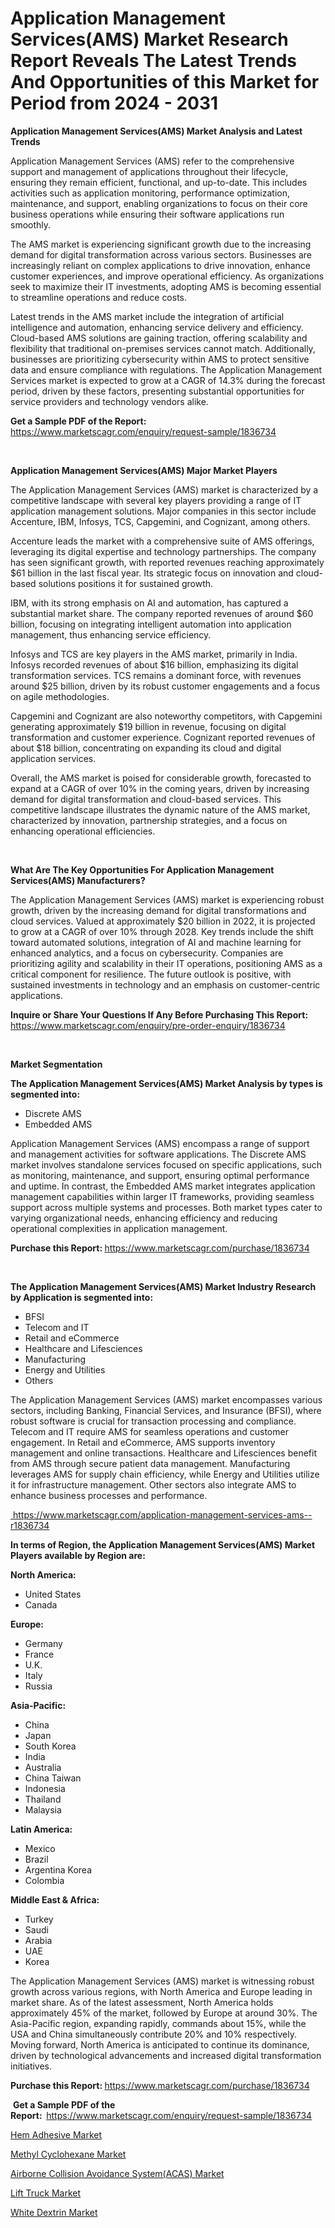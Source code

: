 <p><h1>Application Management Services(AMS) Market Research Report Reveals The Latest Trends And Opportunities of this Market for Period from 2024 - 2031</h1></p><p><strong>Application Management Services(AMS) Market Analysis and Latest Trends</strong></p>
<p><p>Application Management Services (AMS) refer to the comprehensive support and management of applications throughout their lifecycle, ensuring they remain efficient, functional, and up-to-date. This includes activities such as application monitoring, performance optimization, maintenance, and support, enabling organizations to focus on their core business operations while ensuring their software applications run smoothly.</p><p>The AMS market is experiencing significant growth due to the increasing demand for digital transformation across various sectors. Businesses are increasingly reliant on complex applications to drive innovation, enhance customer experiences, and improve operational efficiency. As organizations seek to maximize their IT investments, adopting AMS is becoming essential to streamline operations and reduce costs.</p><p>Latest trends in the AMS market include the integration of artificial intelligence and automation, enhancing service delivery and efficiency. Cloud-based AMS solutions are gaining traction, offering scalability and flexibility that traditional on-premises services cannot match. Additionally, businesses are prioritizing cybersecurity within AMS to protect sensitive data and ensure compliance with regulations. The Application Management Services market is expected to grow at a CAGR of 14.3% during the forecast period, driven by these factors, presenting substantial opportunities for service providers and technology vendors alike.</p></p>
<p><strong>Get a Sample PDF of the Report:&nbsp;</strong> <a href="https://www.marketscagr.com/enquiry/request-sample/1836734?utm_campaign=1556&utm_medium=2&utm_source=Github&utm_content=ia&utm_term=16102024&utm_id=application-management-servicesams">https://www.marketscagr.com/enquiry/request-sample/1836734</a></p>
<p>&nbsp;</p>
<p><strong>Application Management Services(AMS) Major Market Players</strong></p>
<p><p>The Application Management Services (AMS) market is characterized by a competitive landscape with several key players providing a range of IT application management solutions. Major companies in this sector include Accenture, IBM, Infosys, TCS, Capgemini, and Cognizant, among others. </p><p>Accenture leads the market with a comprehensive suite of AMS offerings, leveraging its digital expertise and technology partnerships. The company has seen significant growth, with reported revenues reaching approximately $61 billion in the last fiscal year. Its strategic focus on innovation and cloud-based solutions positions it for sustained growth.</p><p>IBM, with its strong emphasis on AI and automation, has captured a substantial market share. The company reported revenues of around $60 billion, focusing on integrating intelligent automation into application management, thus enhancing service efficiency.</p><p>Infosys and TCS are key players in the AMS market, primarily in India. Infosys recorded revenues of about $16 billion, emphasizing its digital transformation services. TCS remains a dominant force, with revenues around $25 billion, driven by its robust customer engagements and a focus on agile methodologies.</p><p>Capgemini and Cognizant are also noteworthy competitors, with Capgemini generating approximately $19 billion in revenue, focusing on digital transformation and customer experience. Cognizant reported revenues of about $18 billion, concentrating on expanding its cloud and digital application services.</p><p>Overall, the AMS market is poised for considerable growth, forecasted to expand at a CAGR of over 10% in the coming years, driven by increasing demand for digital transformation and cloud-based services. This competitive landscape illustrates the dynamic nature of the AMS market, characterized by innovation, partnership strategies, and a focus on enhancing operational efficiencies.</p></p>
<p>&nbsp;</p>
<p><strong>What Are The Key Opportunities For Application Management Services(AMS) Manufacturers?</strong></p>
<p><p>The Application Management Services (AMS) market is experiencing robust growth, driven by the increasing demand for digital transformations and cloud services. Valued at approximately $20 billion in 2022, it is projected to grow at a CAGR of over 10% through 2028. Key trends include the shift toward automated solutions, integration of AI and machine learning for enhanced analytics, and a focus on cybersecurity. Companies are prioritizing agility and scalability in their IT operations, positioning AMS as a critical component for resilience. The future outlook is positive, with sustained investments in technology and an emphasis on customer-centric applications.</p></p>
<p><strong>Inquire or Share Your Questions If Any Before Purchasing This Report:</strong> <a href="https://www.marketscagr.com/enquiry/pre-order-enquiry/1836734?utm_campaign=1556&utm_medium=2&utm_source=Github&utm_content=ia&utm_term=16102024&utm_id=application-management-servicesams">https://www.marketscagr.com/enquiry/pre-order-enquiry/1836734</a></p>
<p>&nbsp;</p>
<p><strong>Market Segmentation</strong></p>
<p><strong>The Application Management Services(AMS) Market Analysis by types is segmented into:</strong></p>
<p><ul><li>Discrete AMS</li><li>Embedded AMS</li></ul></p>
<p><p>Application Management Services (AMS) encompass a range of support and management activities for software applications. The Discrete AMS market involves standalone services focused on specific applications, such as monitoring, maintenance, and support, ensuring optimal performance and uptime. In contrast, the Embedded AMS market integrates application management capabilities within larger IT frameworks, providing seamless support across multiple systems and processes. Both market types cater to varying organizational needs, enhancing efficiency and reducing operational complexities in application management.</p></p>
<p><strong>Purchase this Report:&nbsp;</strong><a href="https://www.marketscagr.com/purchase/1836734?utm_campaign=1556&utm_medium=2&utm_source=Github&utm_content=ia&utm_term=16102024&utm_id=application-management-servicesams">https://www.marketscagr.com/purchase/1836734</a></p>
<p>&nbsp;</p>
<p><strong>The Application Management Services(AMS) Market Industry Research by Application is segmented into:</strong></p>
<p><ul><li>BFSI</li><li>Telecom and IT</li><li>Retail and eCommerce</li><li>Healthcare and Lifesciences</li><li>Manufacturing</li><li>Energy and Utilities</li><li>Others</li></ul></p>
<p><p>The Application Management Services (AMS) market encompasses various sectors, including Banking, Financial Services, and Insurance (BFSI), where robust software is crucial for transaction processing and compliance. Telecom and IT require AMS for seamless operations and customer engagement. In Retail and eCommerce, AMS supports inventory management and online transactions. Healthcare and Lifesciences benefit from AMS through secure patient data management. Manufacturing leverages AMS for supply chain efficiency, while Energy and Utilities utilize it for infrastructure management. Other sectors also integrate AMS to enhance business processes and performance.</p></p>
<p><a href="https://www.marketscagr.com/application-management-services-ams--r1836734?utm_campaign=1556&utm_medium=2&utm_source=Github&utm_content=ia&utm_term=16102024&utm_id=application-management-servicesams">&nbsp;https://www.marketscagr.com/application-management-services-ams--r1836734</a></p>
<p><strong>In terms of Region, the Application Management Services(AMS) Market Players available by Region are:</strong></p>
<p>
    <p> <strong> North America: </strong>
        <ul>
            <li>United States</li>
            <li>Canada</li>
        </ul>
        </p> 
    <p> <strong> Europe: </strong>
        <ul>
            <li>Germany</li>
            <li>France</li>
            <li>U.K.</li>
            <li>Italy</li>
            <li>Russia</li>
        </ul>
        </p> 
    <p> <strong> Asia-Pacific: </strong>
        <ul>
            <li>China</li>
            <li>Japan</li>
            <li>South Korea</li>
            <li>India</li>
            <li>Australia</li>
            <li>China Taiwan</li>
            <li>Indonesia</li>
            <li>Thailand</li>
            <li>Malaysia</li>
        </ul>
        </p> 
    <p> <strong> Latin America: </strong>
        <ul>
            <li>Mexico</li>
            <li>Brazil</li>
            <li>Argentina Korea</li>
            <li>Colombia</li>
        </ul>
        </p> 
    <p> <strong> Middle East & Africa: </strong>
        <ul>
            <li>Turkey</li>
            <li>Saudi</li>
            <li>Arabia</li>
            <li>UAE</li>
            <li>Korea</li>
        </ul>
    </p>
    </p>
<p><p>The Application Management Services (AMS) market is witnessing robust growth across various regions, with North America and Europe leading in market share. As of the latest assessment, North America holds approximately 45% of the market, followed by Europe at around 30%. The Asia-Pacific region, expanding rapidly, commands about 15%, while the USA and China simultaneously contribute 20% and 10% respectively. Moving forward, North America is anticipated to continue its dominance, driven by technological advancements and increased digital transformation initiatives.</p></p>
<p><strong>Purchase this Report: </strong><a href="https://www.marketscagr.com/purchase/1836734?utm_campaign=1556&utm_medium=2&utm_source=Github&utm_content=ia&utm_term=16102024&utm_id=application-management-servicesams">https://www.marketscagr.com/purchase/1836734</a></p>
<p>&nbsp;<strong>Get a Sample PDF of the Report:&nbsp;&nbsp;</strong><a href="https://www.marketscagr.com/enquiry/request-sample/1836734?utm_campaign=1556&utm_medium=2&utm_source=Github&utm_content=ia&utm_term=16102024&utm_id=application-management-servicesams">https://www.marketscagr.com/enquiry/request-sample/1836734</a></p>
<p><strong></strong></p>
<p><p><a href="https://www.linkedin.com/pulse/hem-adhesive-market-outlook-forecast-from-2024-2031-market-critics-hfmpc?utm_campaign=1556&utm_medium=2&utm_source=Github&utm_content=ia&utm_term=16102024&utm_id=application-management-servicesams">Hem Adhesive Market</a></p><p><a href="https://www.linkedin.com/pulse/methyl-cyclohexane-market-size-share-growth-analysis-type-application-pwpue?utm_campaign=1556&utm_medium=2&utm_source=Github&utm_content=ia&utm_term=16102024&utm_id=application-management-servicesams">Methyl Cyclohexane Market</a></p><p><a href="https://github.com/FassouRP/Market-Research-Report-List-6/blob/main/airborne-collision-avoidance-systemacas-market.md?utm_campaign=1556&utm_medium=2&utm_source=Github&utm_content=ia&utm_term=16102024&utm_id=application-management-servicesams">Airborne Collision Avoidance System(ACAS) Market</a></p><p><a href="https://www.linkedin.com/pulse/regional-adaptations-global-lift-truck-market-trends-overview-wju9f?utm_campaign=1556&utm_medium=2&utm_source=Github&utm_content=ia&utm_term=16102024&utm_id=application-management-servicesams">Lift Truck Market</a></p><p><a href="https://www.linkedin.com/pulse/white-dextrin-market-essentials-key-players-demand-drivers-nebze?utm_campaign=1556&utm_medium=2&utm_source=Github&utm_content=ia&utm_term=16102024&utm_id=application-management-servicesams">White Dextrin Market</a></p></p>